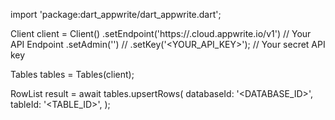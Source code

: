 import 'package:dart_appwrite/dart_appwrite.dart';

Client client = Client()
    .setEndpoint('https://<REGION>.cloud.appwrite.io/v1') // Your API Endpoint
    .setAdmin('') // 
    .setKey('<YOUR_API_KEY>'); // Your secret API key

Tables tables = Tables(client);

RowList result = await tables.upsertRows(
    databaseId: '<DATABASE_ID>',
    tableId: '<TABLE_ID>',
);
